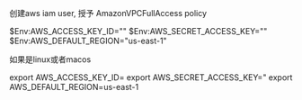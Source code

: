 创建aws iam user, 授予 AmazonVPCFullAccess policy

$Env:AWS_ACCESS_KEY_ID=""
$Env:AWS_SECRET_ACCESS_KEY=""
$Env:AWS_DEFAULT_REGION="us-east-1"

如果是linux或者macos

export AWS_ACCESS_KEY_ID=
export AWS_SECRET_ACCESS_KEY="
export AWS_DEFAULT_REGION=us-east-1
